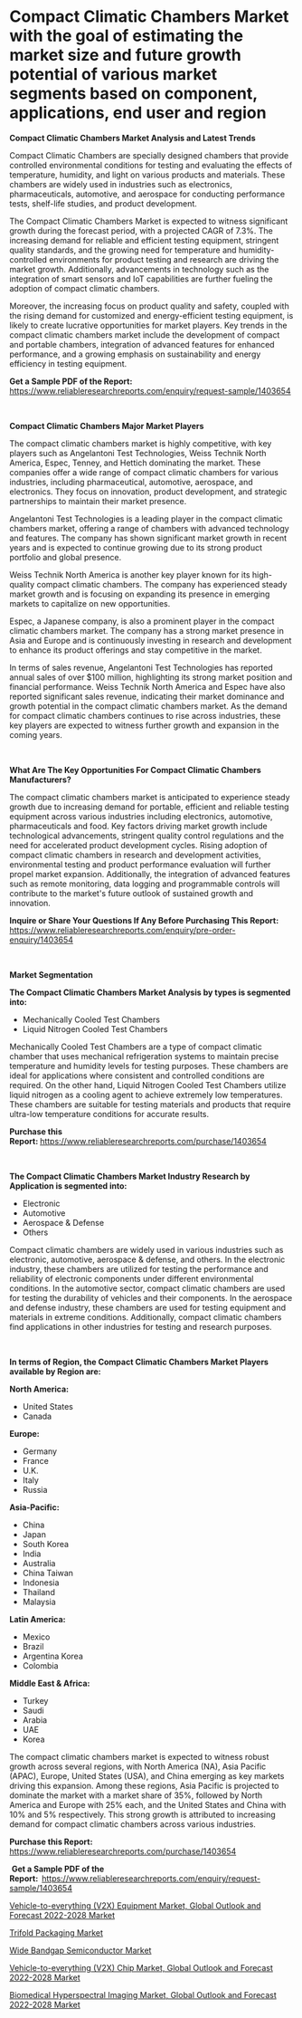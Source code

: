 <p><h1>Compact Climatic Chambers Market with the goal of estimating the market size and future growth potential of various market segments based on component, applications, end user and region</h1></p><p><strong>Compact Climatic Chambers Market Analysis and Latest Trends</strong></p>
<p><p>Compact Climatic Chambers are specially designed chambers that provide controlled environmental conditions for testing and evaluating the effects of temperature, humidity, and light on various products and materials. These chambers are widely used in industries such as electronics, pharmaceuticals, automotive, and aerospace for conducting performance tests, shelf-life studies, and product development.</p><p>The Compact Climatic Chambers Market is expected to witness significant growth during the forecast period, with a projected CAGR of 7.3%. The increasing demand for reliable and efficient testing equipment, stringent quality standards, and the growing need for temperature and humidity-controlled environments for product testing and research are driving the market growth. Additionally, advancements in technology such as the integration of smart sensors and IoT capabilities are further fueling the adoption of compact climatic chambers.</p><p>Moreover, the increasing focus on product quality and safety, coupled with the rising demand for customized and energy-efficient testing equipment, is likely to create lucrative opportunities for market players. Key trends in the compact climatic chambers market include the development of compact and portable chambers, integration of advanced features for enhanced performance, and a growing emphasis on sustainability and energy efficiency in testing equipment.</p></p>
<p><strong>Get a Sample PDF of the Report:&nbsp;</strong> <a href="https://www.reliableresearchreports.com/enquiry/request-sample/1403654">https://www.reliableresearchreports.com/enquiry/request-sample/1403654</a></p>
<p>&nbsp;</p>
<p><strong>Compact Climatic Chambers Major Market Players</strong></p>
<p><p>The compact climatic chambers market is highly competitive, with key players such as Angelantoni Test Technologies, Weiss Technik North America, Espec, Tenney, and Hettich dominating the market. These companies offer a wide range of compact climatic chambers for various industries, including pharmaceutical, automotive, aerospace, and electronics. They focus on innovation, product development, and strategic partnerships to maintain their market presence.</p><p>Angelantoni Test Technologies is a leading player in the compact climatic chambers market, offering a range of chambers with advanced technology and features. The company has shown significant market growth in recent years and is expected to continue growing due to its strong product portfolio and global presence.</p><p>Weiss Technik North America is another key player known for its high-quality compact climatic chambers. The company has experienced steady market growth and is focusing on expanding its presence in emerging markets to capitalize on new opportunities.</p><p>Espec, a Japanese company, is also a prominent player in the compact climatic chambers market. The company has a strong market presence in Asia and Europe and is continuously investing in research and development to enhance its product offerings and stay competitive in the market.</p><p>In terms of sales revenue, Angelantoni Test Technologies has reported annual sales of over $100 million, highlighting its strong market position and financial performance. Weiss Technik North America and Espec have also reported significant sales revenue, indicating their market dominance and growth potential in the compact climatic chambers market. As the demand for compact climatic chambers continues to rise across industries, these key players are expected to witness further growth and expansion in the coming years.</p></p>
<p>&nbsp;</p>
<p><strong>What Are The Key Opportunities For Compact Climatic Chambers Manufacturers?</strong></p>
<p><p>The compact climatic chambers market is anticipated to experience steady growth due to increasing demand for portable, efficient and reliable testing equipment across various industries including electronics, automotive, pharmaceuticals and food. Key factors driving market growth include technological advancements, stringent quality control regulations and the need for accelerated product development cycles. Rising adoption of compact climatic chambers in research and development activities, environmental testing and product performance evaluation will further propel market expansion. Additionally, the integration of advanced features such as remote monitoring, data logging and programmable controls will contribute to the market's future outlook of sustained growth and innovation.</p></p>
<p><strong>Inquire or Share Your Questions If Any Before Purchasing This Report:</strong> <a href="https://www.reliableresearchreports.com/enquiry/pre-order-enquiry/1403654">https://www.reliableresearchreports.com/enquiry/pre-order-enquiry/1403654</a></p>
<p>&nbsp;</p>
<p><strong>Market Segmentation</strong></p>
<p><strong>The Compact Climatic Chambers Market Analysis by types is segmented into:</strong></p>
<p><ul><li>Mechanically Cooled Test Chambers</li><li>Liquid Nitrogen Cooled Test Chambers</li></ul></p>
<p><p>Mechanically Cooled Test Chambers are a type of compact climatic chamber that uses mechanical refrigeration systems to maintain precise temperature and humidity levels for testing purposes. These chambers are ideal for applications where consistent and controlled conditions are required. On the other hand, Liquid Nitrogen Cooled Test Chambers utilize liquid nitrogen as a cooling agent to achieve extremely low temperatures. These chambers are suitable for testing materials and products that require ultra-low temperature conditions for accurate results.</p></p>
<p><strong>Purchase this Report:&nbsp;</strong><a href="https://www.reliableresearchreports.com/purchase/1403654">https://www.reliableresearchreports.com/purchase/1403654</a></p>
<p>&nbsp;</p>
<p><strong>The Compact Climatic Chambers Market Industry Research by Application is segmented into:</strong></p>
<p><ul><li>Electronic</li><li>Automotive</li><li>Aerospace & Defense</li><li>Others</li></ul></p>
<p><p>Compact climatic chambers are widely used in various industries such as electronic, automotive, aerospace & defense, and others. In the electronic industry, these chambers are utilized for testing the performance and reliability of electronic components under different environmental conditions. In the automotive sector, compact climatic chambers are used for testing the durability of vehicles and their components. In the aerospace and defense industry, these chambers are used for testing equipment and materials in extreme conditions. Additionally, compact climatic chambers find applications in other industries for testing and research purposes.</p></p>
<p>&nbsp;</p>
<p><strong>In terms of Region, the Compact Climatic Chambers Market Players available by Region are:</strong></p>
<p>
    <p> <strong> North America: </strong>
        <ul>
            <li>United States</li>
            <li>Canada</li>
        </ul>
        </p> 
    <p> <strong> Europe: </strong>
        <ul>
            <li>Germany</li>
            <li>France</li>
            <li>U.K.</li>
            <li>Italy</li>
            <li>Russia</li>
        </ul>
        </p> 
    <p> <strong> Asia-Pacific: </strong>
        <ul>
            <li>China</li>
            <li>Japan</li>
            <li>South Korea</li>
            <li>India</li>
            <li>Australia</li>
            <li>China Taiwan</li>
            <li>Indonesia</li>
            <li>Thailand</li>
            <li>Malaysia</li>
        </ul>
        </p> 
    <p> <strong> Latin America: </strong>
        <ul>
            <li>Mexico</li>
            <li>Brazil</li>
            <li>Argentina Korea</li>
            <li>Colombia</li>
        </ul>
        </p> 
    <p> <strong> Middle East & Africa: </strong>
        <ul>
            <li>Turkey</li>
            <li>Saudi</li>
            <li>Arabia</li>
            <li>UAE</li>
            <li>Korea</li>
        </ul>
    </p>
    </p>
<p><p>The compact climatic chambers market is expected to witness robust growth across several regions, with North America (NA), Asia Pacific (APAC), Europe, United States (USA), and China emerging as key markets driving this expansion. Among these regions, Asia Pacific is projected to dominate the market with a market share of 35%, followed by North America and Europe with 25% each, and the United States and China with 10% and 5% respectively. This strong growth is attributed to increasing demand for compact climatic chambers across various industries.</p></p>
<p><strong>Purchase this Report: </strong><a href="https://www.reliableresearchreports.com/purchase/1403654">https://www.reliableresearchreports.com/purchase/1403654</a></p>
<p>&nbsp;<strong>Get a Sample PDF of the Report:&nbsp;&nbsp;</strong><a href="https://www.reliableresearchreports.com/enquiry/request-sample/1403654">https://www.reliableresearchreports.com/enquiry/request-sample/1403654</a></p>
<p><strong></strong></p>
<p><p><a href="https://cute-banjo-8ca.notion.site/Vehicle-to-everything-V2X-Equipment-Market-Global-Outlook-and-Forecast-2022-2028-Market-Provides--5ced037ba7c943bcb7e0c91532ae1c51">Vehicle-to-everything (V2X) Equipment Market, Global Outlook and Forecast 2022-2028 Market</a></p><p><a href="https://view.publitas.com/reportprime-1/trifold-packaging-market-size-and-examines-its-market-scope-with-a-primary-focus-on-growth-opportunities-and-forecasted-trends-spanning-from-2024-to-2031/">Trifold Packaging Market</a></p><p><a href="https://view.publitas.com/reportprime-1/wide-bandgap-semiconductor-market-size-2024-2031-global-industrial-analysis-key-geographical-regions-market-share-top-key-players-product-types-and-forecast-research-report/">Wide Bandgap Semiconductor Market</a></p><p><a href="https://silk-columnist-571.notion.site/Vehicle-to-everything-V2X-Chip-Market-Global-Outlook-and-Forecast-2022-2028-Market-Analysis-Exami-920254364b6047b083bc4d88cc4240e6">Vehicle-to-everything (V2X) Chip Market, Global Outlook and Forecast 2022-2028 Market</a></p><p><a href="https://meowing-lemming-dd3.notion.site/Biomedical-Hyperspectral-Imaging-Market-Global-Outlook-and-Forecast-2022-2028-Market-Size-Market-S-0a803ba6585246eda5a3b9f229d02208">Biomedical Hyperspectral Imaging Market, Global Outlook and Forecast 2022-2028 Market</a></p></p>